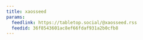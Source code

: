 ```yaml
---
title: xaosseed
params:
  feedlink: https://tabletop.social/@xaosseed.rss
  feedid: 36f8543601ac8ef66fdaf931a2b0cfb8
---
```

